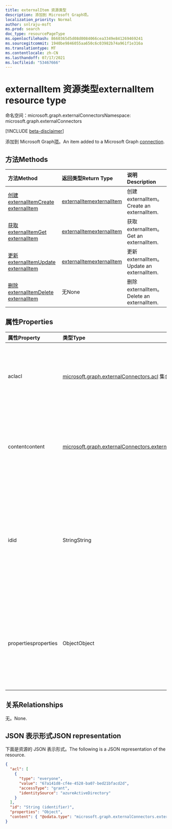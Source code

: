 ```yaml
---
title: externalItem 资源类型
description: 添加到 Microsoft Graph项。
localization_priority: Normal
author: snlraju-msft
ms.prod: search
doc_type: resourcePageType
ms.openlocfilehash: 8660365d5d08d0084066cea3349e841269469241
ms.sourcegitcommit: 1940be9846055aa650c6c03982b74a961f1e316a
ms.translationtype: MT
ms.contentlocale: zh-CN
ms.lasthandoff: 07/17/2021
ms.locfileid: "53467666"
---
```

# <a name="externalitem-resource-type"></a><span data-ttu-id="b1372-103">externalItem 资源类型</span><span class="sxs-lookup"><span data-stu-id="b1372-103">externalItem resource type</span></span>

<span data-ttu-id="b1372-104">命名空间：microsoft.graph.externalConnectors</span><span class="sxs-lookup"><span data-stu-id="b1372-104">Namespace: microsoft.graph.externalConnectors</span></span>

[!INCLUDE [beta-disclaimer](../../includes/beta-disclaimer.md)]

<span data-ttu-id="b1372-105">添加到 Microsoft Graph[项](externalconnectors-externalconnection.md)。</span><span class="sxs-lookup"><span data-stu-id="b1372-105">An item added to a Microsoft Graph [connection](externalconnectors-externalconnection.md).</span></span>

## <a name="methods"></a><span data-ttu-id="b1372-106">方法</span><span class="sxs-lookup"><span data-stu-id="b1372-106">Methods</span></span>

| <span data-ttu-id="b1372-107">方法</span><span class="sxs-lookup"><span data-stu-id="b1372-107">Method</span></span>                                                        | <span data-ttu-id="b1372-108">返回类型</span><span class="sxs-lookup"><span data-stu-id="b1372-108">Return Type</span></span>                     | <span data-ttu-id="b1372-109">说明</span><span class="sxs-lookup"><span data-stu-id="b1372-109">Description</span></span> |
|:--------------------------------------------------------------|:--------------------------------|:--|
| [<span data-ttu-id="b1372-110">创建 externalItem</span><span class="sxs-lookup"><span data-stu-id="b1372-110">Create externalItem</span></span>](../api/externalconnectors-externalconnection-put-items.md) | [<span data-ttu-id="b1372-111">externalItem</span><span class="sxs-lookup"><span data-stu-id="b1372-111">externalItem</span></span>](externalconnectors-externalitem.md) | <span data-ttu-id="b1372-112">创建 externalItem。</span><span class="sxs-lookup"><span data-stu-id="b1372-112">Create an externalItem.</span></span> |
| [<span data-ttu-id="b1372-113">获取 externalItem</span><span class="sxs-lookup"><span data-stu-id="b1372-113">Get externalItem</span></span>](../api/externalconnectors-externalitem-get.md)                | [<span data-ttu-id="b1372-114">externalItem</span><span class="sxs-lookup"><span data-stu-id="b1372-114">externalItem</span></span>](externalconnectors-externalitem.md) | <span data-ttu-id="b1372-115">获取 externalItem。</span><span class="sxs-lookup"><span data-stu-id="b1372-115">Get an externalItem.</span></span>    |
| [<span data-ttu-id="b1372-116">更新 externalItem</span><span class="sxs-lookup"><span data-stu-id="b1372-116">Update externalItem</span></span>](../api/externalconnectors-externalitem-update.md)          | [<span data-ttu-id="b1372-117">externalItem</span><span class="sxs-lookup"><span data-stu-id="b1372-117">externalItem</span></span>](externalconnectors-externalitem.md) | <span data-ttu-id="b1372-118">更新 externalItem。</span><span class="sxs-lookup"><span data-stu-id="b1372-118">Update an externalItem.</span></span> |
| [<span data-ttu-id="b1372-119">删除 externalItem</span><span class="sxs-lookup"><span data-stu-id="b1372-119">Delete externalItem</span></span>](../api/externalconnectors-externalitem-delete.md)          | <span data-ttu-id="b1372-120">无</span><span class="sxs-lookup"><span data-stu-id="b1372-120">None</span></span>                            | <span data-ttu-id="b1372-121">删除 externalItem。</span><span class="sxs-lookup"><span data-stu-id="b1372-121">Delete an externalItem.</span></span> |

## <a name="properties"></a><span data-ttu-id="b1372-122">属性</span><span class="sxs-lookup"><span data-stu-id="b1372-122">Properties</span></span>

| <span data-ttu-id="b1372-123">属性</span><span class="sxs-lookup"><span data-stu-id="b1372-123">Property</span></span>   | <span data-ttu-id="b1372-124">类型</span><span class="sxs-lookup"><span data-stu-id="b1372-124">Type</span></span>                     | <span data-ttu-id="b1372-125">说明</span><span class="sxs-lookup"><span data-stu-id="b1372-125">Description</span></span>                          |
|:-----------|:-------------------------|:-------------------------------------|
| <span data-ttu-id="b1372-126">acl</span><span class="sxs-lookup"><span data-stu-id="b1372-126">acl</span></span>        | <span data-ttu-id="b1372-127">[microsoft.graph.externalConnectors.acl](externalconnectors-acl.md) 集合</span><span class="sxs-lookup"><span data-stu-id="b1372-127">[microsoft.graph.externalConnectors.acl](externalconnectors-acl.md) collection</span></span> | <span data-ttu-id="b1372-128">访问控制项数组。</span><span class="sxs-lookup"><span data-stu-id="b1372-128">An array of access control entries.</span></span> <span data-ttu-id="b1372-129">每个条目指定授予用户或组的访问权限。</span><span class="sxs-lookup"><span data-stu-id="b1372-129">Each entry specifies the access granted to a user or group.</span></span> <span data-ttu-id="b1372-130">必需项。</span><span class="sxs-lookup"><span data-stu-id="b1372-130">Required.</span></span> |
| <span data-ttu-id="b1372-131">content</span><span class="sxs-lookup"><span data-stu-id="b1372-131">content</span></span>    | [<span data-ttu-id="b1372-132">microsoft.graph.externalConnectors.externalItemContent</span><span class="sxs-lookup"><span data-stu-id="b1372-132">microsoft.graph.externalConnectors.externalItemContent</span></span>](externalconnectors-externalitemcontent.md) | <span data-ttu-id="b1372-133">项目内容的纯文本表示形式。</span><span class="sxs-lookup"><span data-stu-id="b1372-133">A plain-text  representation of the contents of the item.</span></span> <span data-ttu-id="b1372-134">此属性中的文本已编制全文索引。</span><span class="sxs-lookup"><span data-stu-id="b1372-134">The text in this property is full-text indexed.</span></span> <span data-ttu-id="b1372-135">可选。</span><span class="sxs-lookup"><span data-stu-id="b1372-135">Optional.</span></span> |
| <span data-ttu-id="b1372-136">id</span><span class="sxs-lookup"><span data-stu-id="b1372-136">id</span></span>         | <span data-ttu-id="b1372-137">String</span><span class="sxs-lookup"><span data-stu-id="b1372-137">String</span></span>                   | <span data-ttu-id="b1372-138">开发人员提供的项目在包含[externalConnection 中的唯一 ID。](externalconnectors-externalconnection.md)</span><span class="sxs-lookup"><span data-stu-id="b1372-138">Developer-provided unique ID of the item within the containing [externalConnection](externalconnectors-externalconnection.md).</span></span> <span data-ttu-id="b1372-139">必须为字母数字，最多为 128 个字符。</span><span class="sxs-lookup"><span data-stu-id="b1372-139">Must be alphanumeric and a maximum of 128 characters.</span></span> <span data-ttu-id="b1372-140">必需项。</span><span class="sxs-lookup"><span data-stu-id="b1372-140">Required.</span></span> |
| <span data-ttu-id="b1372-141">properties</span><span class="sxs-lookup"><span data-stu-id="b1372-141">properties</span></span> | <span data-ttu-id="b1372-142">Object</span><span class="sxs-lookup"><span data-stu-id="b1372-142">Object</span></span>                   | <span data-ttu-id="b1372-143">具有项目属性的属性包。</span><span class="sxs-lookup"><span data-stu-id="b1372-143">A property bag with the properties of the item.</span></span> <span data-ttu-id="b1372-144">属性必须符合为[externalConnection](externalconnectors-externalconnection.md)定义的架构。 [](externalconnectors-schema.md)</span><span class="sxs-lookup"><span data-stu-id="b1372-144">The properties MUST conform to the [schema](externalconnectors-schema.md) defined for the [externalConnection](externalconnectors-externalconnection.md).</span></span> <span data-ttu-id="b1372-145">必填。</span><span class="sxs-lookup"><span data-stu-id="b1372-145">Required.</span></span> |

## <a name="relationships"></a><span data-ttu-id="b1372-146">关系</span><span class="sxs-lookup"><span data-stu-id="b1372-146">Relationships</span></span>

<span data-ttu-id="b1372-147">无。</span><span class="sxs-lookup"><span data-stu-id="b1372-147">None.</span></span>

## <a name="json-representation"></a><span data-ttu-id="b1372-148">JSON 表示形式</span><span class="sxs-lookup"><span data-stu-id="b1372-148">JSON representation</span></span>

<span data-ttu-id="b1372-149">下面是资源的 JSON 表示形式。</span><span class="sxs-lookup"><span data-stu-id="b1372-149">The following is a JSON representation of the resource.</span></span>

<!-- {
  "blockType": "resource",
  "optionalProperties": [
  ],
  "@odata.type": "microsoft.graph.externalConnectors.externalItem",
  "keyProperty": "id"
}-->

```json
{
  "acl": [
    {
      "type": "everyone",
      "value": "67a141d8-cf4e-4528-ba07-bed21bfacd2d",
      "accessType": "grant",
      "identitySource": "azureActiveDirectory"
    }
  ],
  "id": "String (identifier)",
  "properties": "Object",
  "content": { "@odata.type": "microsoft.graph.externalConnectors.externalItemContent" }
}
```

<!-- uuid: 16cd6b66-4b1a-43a1-adaf-3a886856ed98
2019-02-04 14:57:30 UTC -->
<!-- {
  "type": "#page.annotation",
  "description": "externalItem resource",
  "keywords": "",
  "section": "documentation",
  "tocPath": "",
  "suppressions": [
    "Error: microsoft.graph.externalConnectors.externalItem/properties:\r\n      Referenced type microsoft.graph.object is not defined in the doc set! Potential suggestion: microsoft.graph.directoryObject"
  ]
}-->
